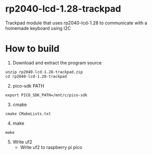 # rp2040-lcd-1.28-trackpad
 Trackpad module that uses rp2040-lcd-1.28 to communicate with a homemade keyboard using I2C


# How to build

1. Download and extract the program source
```
unzip rp2040-lcd-1.28-trackpad.zip
cd rp2040-lcd-1.28-trackpad
```
2. pico-sdk PATH
```
export PICO_SDK_PATH=/mnt/c/pico-sdk
```
3. cmake
```
cmake CMakeLists.txt
```
4. make
```
make
```
5. Write uf2
   - Write uf2 to raspberry pi pico

